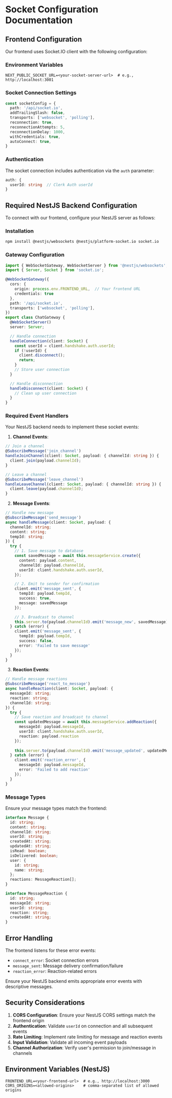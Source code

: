 # Socket Configuration Documentation

## Frontend Configuration

Our frontend uses Socket.IO client with the following configuration:

### Environment Variables

```env
NEXT_PUBLIC_SOCKET_URL=<your-socket-server-url>  # e.g., http://localhost:3001
```

### Socket Connection Settings

```typescript
const socketConfig = {
  path: '/api/socket.io',
  addTrailingSlash: false,
  transports: ['websocket', 'polling'],
  reconnection: true,
  reconnectionAttempts: 5,
  reconnectionDelay: 1000,
  withCredentials: true,
  autoConnect: true,
}
```

### Authentication

The socket connection includes authentication via the `auth` parameter:
```typescript
auth: {
  userId: string  // Clerk Auth userId
}
```

## Required NestJS Backend Configuration

To connect with our frontend, configure your NestJS server as follows:

### Installation

```bash
npm install @nestjs/websockets @nestjs/platform-socket.io socket.io
```

### Gateway Configuration

```typescript
import { WebSocketGateway, WebSocketServer } from '@nestjs/websockets';
import { Server, Socket } from 'socket.io';

@WebSocketGateway({
  cors: {
    origin: process.env.FRONTEND_URL,  // Your frontend URL
    credentials: true
  },
  path: '/api/socket.io',
  transports: ['websocket', 'polling'],
})
export class ChatGateway {
  @WebSocketServer()
  server: Server;

  // Handle connection
  handleConnection(client: Socket) {
    const userId = client.handshake.auth.userId;
    if (!userId) {
      client.disconnect();
      return;
    }
    // Store user connection
  }

  // Handle disconnection
  handleDisconnect(client: Socket) {
    // Clean up user connection
  }
}
```

### Required Event Handlers

Your NestJS backend needs to implement these socket events:

1. **Channel Events**:
```typescript
// Join a channel
@SubscribeMessage('join_channel')
handleJoinChannel(client: Socket, payload: { channelId: string }) {
  client.join(payload.channelId);
}

// Leave a channel
@SubscribeMessage('leave_channel')
handleLeaveChannel(client: Socket, payload: { channelId: string }) {
  client.leave(payload.channelId);
}
```

2. **Message Events**:
```typescript
// Handle new message
@SubscribeMessage('send_message')
async handleMessage(client: Socket, payload: {
  channelId: string;
  content: string;
  tempId: string;
}) {
  try {
    // 1. Save message to database
    const savedMessage = await this.messageService.create({
      content: payload.content,
      channelId: payload.channelId,
      userId: client.handshake.auth.userId,
    });

    // 2. Emit to sender for confirmation
    client.emit('message_sent', {
      tempId: payload.tempId,
      success: true,
      message: savedMessage
    });

    // 3. Broadcast to channel
    this.server.to(payload.channelId).emit('message_new', savedMessage);
  } catch (error) {
    client.emit('message_sent', {
      tempId: payload.tempId,
      success: false,
      error: 'Failed to save message'
    });
  }
}
```

3. **Reaction Events**:
```typescript
// Handle message reactions
@SubscribeMessage('react_to_message')
async handleReaction(client: Socket, payload: {
  messageId: string;
  reaction: string;
  channelId: string;
}) {
  try {
    // Save reaction and broadcast to channel
    const updatedMessage = await this.messageService.addReaction({
      messageId: payload.messageId,
      userId: client.handshake.auth.userId,
      reaction: payload.reaction
    });
    
    this.server.to(payload.channelId).emit('message_updated', updatedMessage);
  } catch (error) {
    client.emit('reaction_error', {
      messageId: payload.messageId,
      error: 'Failed to add reaction'
    });
  }
}
```

### Message Types

Ensure your message types match the frontend:

```typescript
interface Message {
  id: string;
  content: string;
  channelId: string;
  userId: string;
  createdAt: string;
  updatedAt: string;
  isRead: boolean;
  isDelivered: boolean;
  user: {
    id: string;
    name: string;
  };
  reactions: MessageReaction[];
}

interface MessageReaction {
  id: string;
  messageId: string;
  userId: string;
  reaction: string;
  createdAt: string;
}
```

## Error Handling

The frontend listens for these error events:
- `connect_error`: Socket connection errors
- `message_sent`: Message delivery confirmation/failure
- `reaction_error`: Reaction-related errors

Ensure your NestJS backend emits appropriate error events with descriptive messages.

## Security Considerations

1. **CORS Configuration**: Ensure your NestJS CORS settings match the frontend origin
2. **Authentication**: Validate `userId` on connection and all subsequent events
3. **Rate Limiting**: Implement rate limiting for message and reaction events
4. **Input Validation**: Validate all incoming event payloads
5. **Channel Authorization**: Verify user's permission to join/message in channels

## Environment Variables (NestJS)

```env
FRONTEND_URL=<your-frontend-url>  # e.g., http://localhost:3000
CORS_ORIGINS=<allowed-origins>    # comma-separated list of allowed origins
``` 